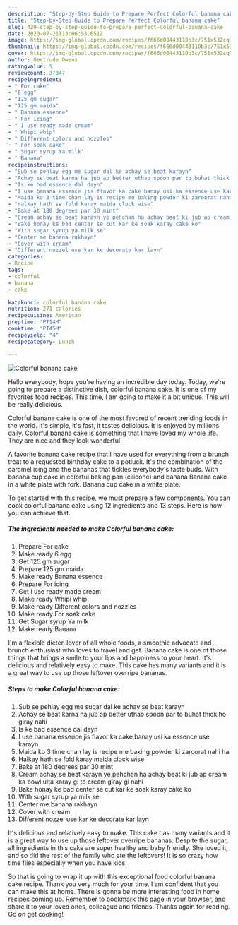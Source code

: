 ```yaml
---
description: "Step-by-Step Guide to Prepare Perfect Colorful banana cake"
title: "Step-by-Step Guide to Prepare Perfect Colorful banana cake"
slug: 420-step-by-step-guide-to-prepare-perfect-colorful-banana-cake
date: 2020-07-21T13:06:53.651Z
image: https://img-global.cpcdn.com/recipes/f666d00443110b3c/751x532cq70/colorful-banana-cake-recipe-main-photo.jpg
thumbnail: https://img-global.cpcdn.com/recipes/f666d00443110b3c/751x532cq70/colorful-banana-cake-recipe-main-photo.jpg
cover: https://img-global.cpcdn.com/recipes/f666d00443110b3c/751x532cq70/colorful-banana-cake-recipe-main-photo.jpg
author: Gertrude Owens
ratingvalue: 5
reviewcount: 37047
recipeingredient:
- " For cake"
- "6 egg"
- "125 gm sugar"
- "125 gm maida"
- " Banana essence"
- " For icing"
- " I use ready made cream"
- " Whipi whip"
- " Different colors and nozzles"
- " For soak cake"
- " Sugar syrup Ya milk"
- " Banana"
recipeinstructions:
- "Sub se pehlay egg me sugar dal ke achay se beat karayn"
- "Achay se beat karna ha jub ap better uthao spoon par to buhat thick ho giray nahi"
- "Is ke bad essence dal dayn"
- "I use banana essence jis flavor ka cake banay usi ka essence use karayn"
- "Maida ko 3 time chan lay is recipe me baking powder ki zaroorat nahi hai"
- "Halkay hath se fold karay maida clock wise"
- "Bake at 180 degrees par 30 mint"
- "Cream achay se beat karayn ye pehchan ha achay beat ki jub ap cream ka bowl ulta karay gi to cream giray gi nahi"
- "Bake honay ke bad center se cut kar ke soak karay cake ko"
- "With sugar syrup ya milk se"
- "Center me banana rakhayn"
- "Cover with cream"
- "Different nozzel use kar ke decorate kar layn"
categories:
- Recipe
tags:
- colorful
- banana
- cake

katakunci: colorful banana cake 
nutrition: 271 calories
recipecuisine: American
preptime: "PT14M"
cooktime: "PT45M"
recipeyield: "4"
recipecategory: Lunch

---
```



![Colorful banana cake](https://img-global.cpcdn.com/recipes/f666d00443110b3c/751x532cq70/colorful-banana-cake-recipe-main-photo.jpg)

Hello everybody, hope you're having an incredible day today. Today, we're going to prepare a distinctive dish, colorful banana cake. It is one of my favorites food recipes. This time, I am going to make it a bit unique. This will be really delicious.

Colorful banana cake is one of the most favored of recent trending foods in the world. It's simple, it's fast, it tastes delicious. It is enjoyed by millions daily. Colorful banana cake is something that I have loved my whole life. They are nice and they look wonderful.

A favorite banana cake recipe that I have used for everything from a brunch treat to a requested birthday cake to a potluck. It&#39;s the combination of the caramel icing and the bananas that tickles everybody&#39;s taste buds. With banana cup cake in colorful baking pan (cilicone) and banana Banana cake in a white plate with fork. Banana cup cake in a white plate.


To get started with this recipe, we must prepare a few components. You can cook colorful banana cake using 12 ingredients and 13 steps. Here is how you can achieve that.

<!--inarticleads1-->

##### The ingredients needed to make Colorful banana cake:

1. Prepare  For cake
1. Make ready 6 egg
1. Get 125 gm sugar
1. Prepare 125 gm maida
1. Make ready  Banana essence
1. Prepare  For icing
1. Get  I use ready made cream
1. Make ready  Whipi whip
1. Make ready  Different colors and nozzles
1. Make ready  For soak cake
1. Get  Sugar syrup Ya milk
1. Make ready  Banana


I&#39;m a flexible dieter, lover of all whole foods, a smoothie advocate and brunch enthusiast who loves to travel and get. Banana cake is one of those things that brings a smile to your lips and happiness to your heart. It&#39;s delicious and relatively easy to make. This cake has many variants and it is a great way to use up those leftover overripe bananas. 

<!--inarticleads2-->

##### Steps to make Colorful banana cake:

1. Sub se pehlay egg me sugar dal ke achay se beat karayn
1. Achay se beat karna ha jub ap better uthao spoon par to buhat thick ho giray nahi
1. Is ke bad essence dal dayn
1. I use banana essence jis flavor ka cake banay usi ka essence use karayn
1. Maida ko 3 time chan lay is recipe me baking powder ki zaroorat nahi hai
1. Halkay hath se fold karay maida clock wise
1. Bake at 180 degrees par 30 mint
1. Cream achay se beat karayn ye pehchan ha achay beat ki jub ap cream ka bowl ulta karay gi to cream giray gi nahi
1. Bake honay ke bad center se cut kar ke soak karay cake ko
1. With sugar syrup ya milk se
1. Center me banana rakhayn
1. Cover with cream
1. Different nozzel use kar ke decorate kar layn


It&#39;s delicious and relatively easy to make. This cake has many variants and it is a great way to use up those leftover overripe bananas. Despite the sugar, all ingredients in this cake are super healthy and baby friendly. She loved it, and so did the rest of the family who ate the leftovers! It is so crazy how time flies especially when you have kids. 

So that is going to wrap it up with this exceptional food colorful banana cake recipe. Thank you very much for your time. I am confident that you can make this at home. There is gonna be more interesting food in home recipes coming up. Remember to bookmark this page in your browser, and share it to your loved ones, colleague and friends. Thanks again for reading. Go on get cooking!

